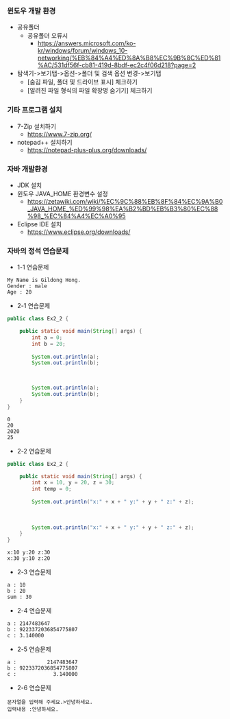 ### 윈도우 개발 환경
* 공유폴더
  - 공유폴더 오류시 
    - https://answers.microsoft.com/ko-kr/windows/forum/windows_10-networking/%EB%84%A4%ED%8A%B8%EC%9B%8C%ED%81%AC/531df56f-cb81-419d-8bdf-ec2c4f06d218?page=2
* 탐색기->보기탭->옵션->폴더 및 검색 옵션 변경->보기탭
  - [숨김 파일, 폴더 및 드라이브 표시] 체크하기
  - [알려진 파일 형식의 파일 확장명 숨기기] 체크하기

### 기타 프로그램 설치
* 7-Zip 설치하기
  - https://www.7-zip.org/
* notepad++ 설치하기
  - https://notepad-plus-plus.org/downloads/
    
### 자바 개발환경
* JDK 설치
* 윈도우 JAVA_HOME 환경변수 설정
  - https://zetawiki.com/wiki/%EC%9C%88%EB%8F%84%EC%9A%B0_JAVA_HOME_%ED%99%98%EA%B2%BD%EB%B3%80%EC%88%98_%EC%84%A4%EC%A0%95
* Eclipse IDE 설치
  - https://www.eclipse.org/downloads/

### 자바의 정석 연습문제
* 1-1 연습문제
```console
My Name is Gildong Hong.
Gender : male
Age : 20
```

* 2-1 연습문제
```java
public class Ex2_2 {

    public static void main(String[] args) {
        int a = 0;
        int b = 20;
        
        System.out.println(a);
        System.out.println(b);
        


        System.out.println(a);
        System.out.println(b);
    }
}
```
```console
0
20
2020
25
```
* 2-2 연습문제
```java
public class Ex2_2 {

    public static void main(String[] args) {
        int x = 10, y = 20, z = 30;
        int temp = 0;
        
        System.out.println("x:" + x + " y:" + y + " z:" + z);
        
        
        
        System.out.println("x:" + x + " y:" + y + " z:" + z);
    }
}
```
```console
x:10 y:20 z:30
x:30 y:10 z:20
```
* 2-3 연습문제
```console
a : 10
b : 20
sum : 30
```
* 2-4 연습문제
```console
a : 2147483647
b : 9223372036854775807
c : 3.140000
```
* 2-5 연습문제
```console
a :          2147483647
b : 9223372036854775807
c :            3.140000
```
* 2-6 연습문제
```console
문자열을 입력해 주세요.>안녕하세요.
입력내용 :안녕하세요.
```
